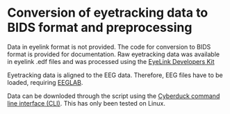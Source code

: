 # Conversion of eyetracking data to BIDS format and preprocessing

Data in eyelink format is not provided. The code for conversion to BIDS format is provided for documentation. Raw eyetracking data was available in eyelink .edf files and was processed using the [EyeLink Developers Kit](https://www.sr-research.com/support/thread-13.html)

Eyetracking data is aligned to the EEG data. Therefore, EEG files have to be loaded, requiring [EEGLAB](https://sccn.ucsd.edu/eeglab/index.php). 

Data can be downloded through the script using the [Cyberduck command line interface (CLI)](https://duck.sh/). This has only been tested on Linux. 
